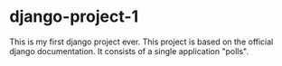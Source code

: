 # django-project-1
This is my first django project ever. This project is based on the official django documentation. It consists of a single application "polls".
